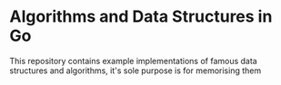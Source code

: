 # Algorithms and Data Structures in Go
 This repository contains example implementations of famous data structures and algorithms, it's sole purpose is for memorising them
